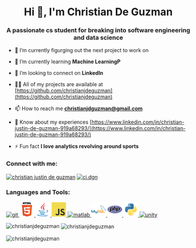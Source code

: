 <h1 align="center">Hi 👋, I'm Christian De Guzman</h1>
<h3 align="center">A passionate cs student for breaking into software engineering and data science</h3>

- 🔭 I’m currently figurging out the next project to work on 

- 🌱 I’m currently learning **Machine LearningP**

- 👯 I’m looking to connect on **LinkedIn**

- 👨‍💻 All of my projects are available at [https://github.com/christianjdeguzman](https://github.com/christianjdeguzman)

- 📫 How to reach me **christianjdguzman@gmail.com**

- 📄 Know about my experiences [https://www.linkedin.com/in/christian-justin-de-guzman-919a68293/](https://www.linkedin.com/in/christian-justin-de-guzman-919a68293/)

- ⚡ Fun fact **I love analytics revolving around sports**

<h3 align="left">Connect with me:</h3>
<p align="left">
<a href="https://linkedin.com/in/christian justin de guzman" target="blank"><img align="center" src="https://raw.githubusercontent.com/rahuldkjain/github-profile-readme-generator/master/src/images/icons/Social/linked-in-alt.svg" alt="christian justin de guzman" height="30" width="40" /></a>
<a href="https://instagram.com/cj.dgn" target="blank"><img align="center" src="https://raw.githubusercontent.com/rahuldkjain/github-profile-readme-generator/master/src/images/icons/Social/instagram.svg" alt="cj.dgn" height="30" width="40" /></a>
</p>

<h3 align="left">Languages and Tools:</h3>
<p align="left"> <a href="https://git-scm.com/" target="_blank" rel="noreferrer"> <img src="https://www.vectorlogo.zone/logos/git-scm/git-scm-icon.svg" alt="git" width="40" height="40"/> </a> <a href="https://www.w3.org/html/" target="_blank" rel="noreferrer"> <img src="https://raw.githubusercontent.com/devicons/devicon/master/icons/html5/html5-original-wordmark.svg" alt="html5" width="40" height="40"/> </a> <a href="https://www.java.com" target="_blank" rel="noreferrer"> <img src="https://raw.githubusercontent.com/devicons/devicon/master/icons/java/java-original.svg" alt="java" width="40" height="40"/> </a> <a href="https://developer.mozilla.org/en-US/docs/Web/JavaScript" target="_blank" rel="noreferrer"> <img src="https://raw.githubusercontent.com/devicons/devicon/master/icons/javascript/javascript-original.svg" alt="javascript" width="40" height="40"/> </a> <a href="https://www.mathworks.com/" target="_blank" rel="noreferrer"> <img src="https://upload.wikimedia.org/wikipedia/commons/2/21/Matlab_Logo.png" alt="matlab" width="40" height="40"/> </a> <a href="https://www.mysql.com/" target="_blank" rel="noreferrer"> <img src="https://raw.githubusercontent.com/devicons/devicon/master/icons/mysql/mysql-original-wordmark.svg" alt="mysql" width="40" height="40"/> </a> <a href="https://www.php.net" target="_blank" rel="noreferrer"> <img src="https://raw.githubusercontent.com/devicons/devicon/master/icons/php/php-original.svg" alt="php" width="40" height="40"/> </a> <a href="https://www.python.org" target="_blank" rel="noreferrer"> <img src="https://raw.githubusercontent.com/devicons/devicon/master/icons/python/python-original.svg" alt="python" width="40" height="40"/> </a> <a href="https://unity.com/" target="_blank" rel="noreferrer"> <img src="https://www.vectorlogo.zone/logos/unity3d/unity3d-icon.svg" alt="unity" width="40" height="40"/> </a> </p>

<p><img align="left" src="https://github-readme-stats.vercel.app/api/top-langs?username=christianjdeguzman&show_icons=true&locale=en&layout=compact" alt="christianjdeguzman" /></p>

<p>&nbsp;<img align="center" src="https://github-readme-stats.vercel.app/api?username=christianjdeguzman&show_icons=true&locale=en" alt="christianjdeguzman" /></p>

<p><img align="center" src="https://github-readme-streak-stats.herokuapp.com/?user=christianjdeguzman&" alt="christianjdeguzman" /></p>

